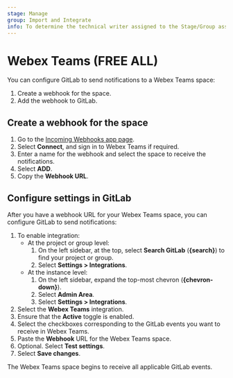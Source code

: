 ```yaml
---
stage: Manage
group: Import and Integrate
info: To determine the technical writer assigned to the Stage/Group associated with this page, see https://about.gitlab.com/handbook/product/ux/technical-writing/#assignments
---
```


# Webex Teams **(FREE ALL)**

You can configure GitLab to send notifications to a Webex Teams space:

1. Create a webhook for the space.
1. Add the webhook to GitLab.

## Create a webhook for the space

1. Go to the [Incoming Webhooks app page](https://apphub.webex.com/applications/incoming-webhooks-cisco-systems-38054-23307-75252).
1. Select **Connect**, and sign in to Webex Teams if required.
1. Enter a name for the webhook and select the space to receive the notifications.
1. Select **ADD**.
1. Copy the **Webhook URL**.

## Configure settings in GitLab

After you have a webhook URL for your Webex Teams space, you can configure GitLab to send
notifications:

1. To enable integration:
   - At the project or group level:
     1. On the left sidebar, at the top, select **Search GitLab** (**{search}**) to find your project or group.
     1. Select **Settings > Integrations**.
   - At the instance level:
     1. On the left sidebar, expand the top-most chevron (**{chevron-down}**).
     1. Select **Admin Area**.
     1. Select **Settings > Integrations**.
1. Select the **Webex Teams** integration.
1. Ensure that the **Active** toggle is enabled.
1. Select the checkboxes corresponding to the GitLab events you want to receive in Webex Teams.
1. Paste the **Webhook** URL for the Webex Teams space.
1. Optional. Select **Test settings**.
1. Select **Save changes**.

The Webex Teams space begins to receive all applicable GitLab events.
